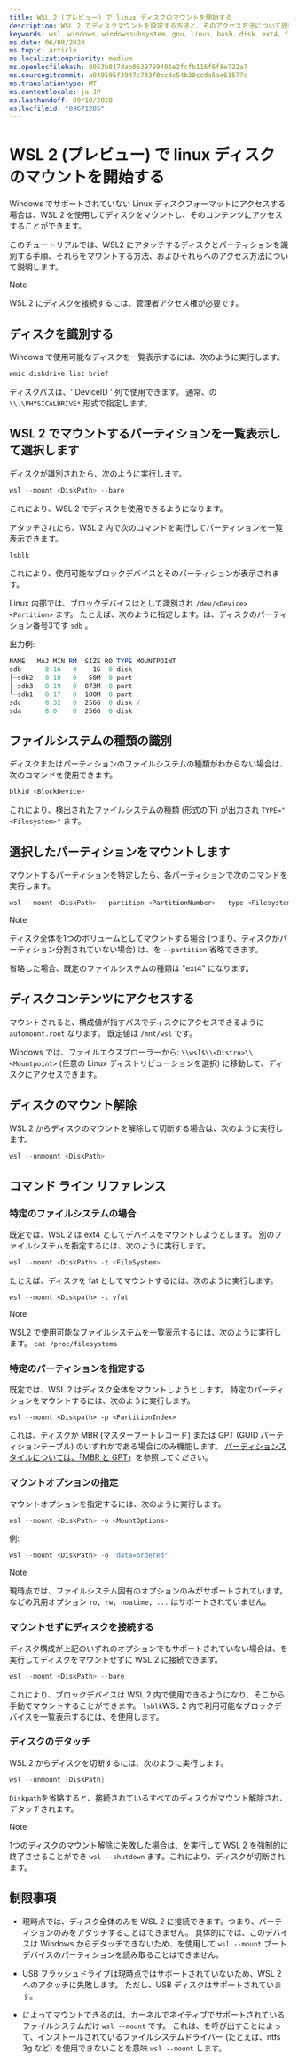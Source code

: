 ```yaml
---
title: WSL 2 (プレビュー) で linux ディスクのマウントを開始する
description: WSL 2 でディスクマウントを設定する方法と、そのアクセス方法について説明します。
keywords: wsl、windows、windowssubsystem、gnu、linux、bash、disk、ext4、filesystem、mount
ms.date: 06/08/2020
ms.topic: article
ms.localizationpriority: medium
ms.openlocfilehash: 8053b817dab0639789401e2fcfb116f6f8e722a7
ms.sourcegitcommit: a949595f3947c733f0bcdc54b30ccda5ae61577c
ms.translationtype: MT
ms.contentlocale: ja-JP
ms.lasthandoff: 09/10/2020
ms.locfileid: "89671205"
---
```

# <a name="get-started-mounting-a-linux-disk-in-wsl-2-preview"></a>WSL 2 (プレビュー) で linux ディスクのマウントを開始する

Windows でサポートされていない Linux ディスクフォーマットにアクセスする場合は、WSL 2 を使用してディスクをマウントし、そのコンテンツにアクセスすることができます。

このチュートリアルでは、WSL2 にアタッチするディスクとパーティションを識別する手順、それらをマウントする方法、およびそれらへのアクセス方法について説明します。

> [!NOTE]
> WSL 2 にディスクを接続するには、管理者アクセス権が必要です。

## <a name="identify-the-disk"></a>ディスクを識別する

Windows で使用可能なディスクを一覧表示するには、次のように実行します。

```powershell
wmic diskdrive list brief
```

ディスクパスは、' DeviceID ' 列で使用できます。 通常、の `\\.\PHYSICALDRIVE*` 形式で指定します。

## <a name="list-and-select-the-partitions-to-mount-in-wsl-2"></a>WSL 2 でマウントするパーティションを一覧表示して選択します

ディスクが識別されたら、次のように実行します。

```powershell
wsl --mount <DiskPath> --bare
```

これにより、WSL 2 でディスクを使用できるようになります。

アタッチされたら、WSL 2 内で次のコマンドを実行してパーティションを一覧表示できます。

```powershell
lsblk
```

これにより、使用可能なブロックデバイスとそのパーティションが表示されます。

Linux 内部では、ブロックデバイスはとして識別され  `/dev/<Device><Partition>` ます。 たとえば、次のように指定します。は、ディスクのパーティション番号3です `sdb` 。

出力例:

```powershell
NAME   MAJ:MIN RM  SIZE RO TYPE MOUNTPOINT
sdb      8:16   0    1G  0 disk
├─sdb2   8:18   0   50M  0 part
├─sdb3   8:19   0  873M  0 part
└─sdb1   8:17   0  100M  0 part
sdc      8:32   0  256G  0 disk /
sda      8:0    0  256G  0 disk
```

## <a name="identifying-the-filesystem-type"></a>ファイルシステムの種類の識別

ディスクまたはパーティションのファイルシステムの種類がわからない場合は、次のコマンドを使用できます。

```powershell
blkid <BlockDevice>
```

これにより、検出されたファイルシステムの種類 (形式の下) が出力され `TYPE="<Filesystem>"` ます。

## <a name="mount-the-selected-partitions"></a>選択したパーティションをマウントします

マウントするパーティションを特定したら、各パーティションで次のコマンドを実行します。 

```powershell
wsl --mount <DiskPath> --partition <PartitionNumber> --type <Filesystem>
```

> [!NOTE]
> ディスク全体を1つのボリュームとしてマウントする場合 (つまり、ディスクがパーティション分割されていない場合) は、を `--partition` 省略できます。
> 
> 省略した場合、既定のファイルシステムの種類は "ext4" になります。

## <a name="access-the-disk-content"></a>ディスクコンテンツにアクセスする

マウントされると、構成値が指すパスでディスクにアクセスできるように `automount.root` なります。 既定値は `/mnt/wsl` です。

Windows では、ファイルエクスプローラーから: `\\wsl$\\<Distro>\\<Mountpoint>` (任意の Linux ディストリビューションを選択) に移動して、ディスクにアクセスできます。

## <a name="unmount-the-disk"></a>ディスクのマウント解除

WSL 2 からディスクのマウントを解除して切断する場合は、次のように実行します。

```powershell
wsl --unmount <DiskPath>
```

## <a name="command-line-reference"></a>コマンド ライン リファレンス

### <a name="mouting-a-specific-filesystem"></a>特定のファイルシステムの場合

既定では、WSL 2 は ext4 としてデバイスをマウントしようとします。 別のファイルシステムを指定するには、次のように実行します。

```powershell
wsl --mount <DiskPath> -t <FileSystem>
```

たとえば、ディスクを fat としてマウントするには、次のように実行します。

```
wsl --mount <Diskpath> -t vfat
```

> [!NOTE]
> WSL2 で使用可能なファイルシステムを一覧表示するには、次のように実行します。 `cat /proc/filesystems`

### <a name="mouting-a-specific-partition"></a>特定のパーティションを指定する

既定では、WSL 2 はディスク全体をマウントしようとします。 特定のパーティションをマウントするには、次のように実行します。

```
wsl --mount <Diskpath> -p <PartitionIndex>
```

これは、ディスクが MBR (マスターブートレコード) または GPT (GUID パーティションテーブル) のいずれかである場合にのみ機能します。 [パーティションスタイルについては、「MBR と GPT](https://docs.microsoft.com/windows-server/storage/disk-management/initialize-new-disks#about-partition-styles---gpt-and-mbr)」を参照してください。

### <a name="specifying-mount-options"></a>マウントオプションの指定

マウントオプションを指定するには、次のように実行します。

```powershell
wsl --mount <DiskPath> -o <MountOptions>
```

例:

```powershell
wsl --mount <DiskPath> -o "data=ordered"
```

> [!NOTE]
> 現時点では、ファイルシステム固有のオプションのみがサポートされています。 などの汎用オプション `ro, rw, noatime, ...` はサポートされていません。

### <a name="attaching-the-disk-without-mounting-it"></a>マウントせずにディスクを接続する

ディスク構成が上記のいずれのオプションでもサポートされていない場合は、を実行してディスクをマウントせずに WSL 2 に接続できます。

```powershell
wsl --mount <DiskPath> --bare
```

これにより、ブロックデバイスは WSL 2 内で使用できるようになり、そこから手動でマウントすることができます。 `lsblk`WSL 2 内で利用可能なブロックデバイスを一覧表示するには、を使用します。

### <a name="detaching-a-disk"></a>ディスクのデタッチ

WSL 2 からディスクを切断するには、次のように実行します。

```powershell
wsl --unmount [DiskPath]
```

`Diskpath`を省略すると、接続されているすべてのディスクがマウント解除され、デタッチされます。

> [!NOTE]
> 1つのディスクのマウント解除に失敗した場合は、を実行して WSL 2 を強制的に終了させることができ `wsl --shutdown` ます。これにより、ディスクが切断されます。

## <a name="limitations"></a>制限事項

- 現時点では、ディスク全体のみを WSL 2 に接続できます。つまり、パーティションのみをアタッチすることはできません。 具体的にでは、このデバイスは Windows からデタッチできないため、を使用して `wsl --mount` ブートデバイスのパーティションを読み取ることはできません。

- USB フラッシュドライブは現時点ではサポートされていないため、WSL 2 へのアタッチに失敗します。 ただし、USB ディスクはサポートされています。

- によってマウントできるのは、カーネルでネイティブでサポートされているファイルシステムだけ `wsl --mount` です。 これは、を呼び出すことによって、インストールされているファイルシステムドライバー (たとえば、ntfs 3g など) を使用できないことを意味 `wsl --mount` します。
